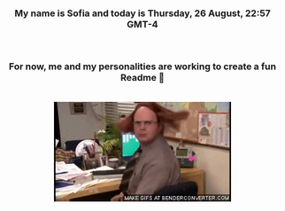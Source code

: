 


<div align="center">
<h3 >My name is Sofia and today is Thursday, 26 August, 22:57 GMT-4</h3><br>
<h3 >For now, me and my personalities are working to create a fun Readme 👋
</h3><br>
<img src='img/dwight.gif' alt='working...'/>
</div>
